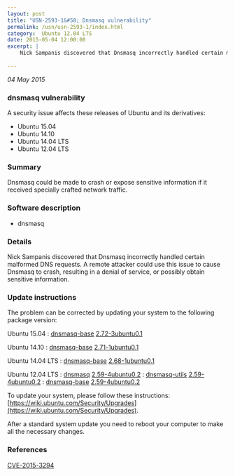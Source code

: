 ```yaml
---
layout: post
title: "USN-2593-1&#58; Dnsmasq vulnerability"
permalink: /usn/usn-2593-1/index.html
category:  Ubuntu 12.04 LTS
date: 2015-05-04 12:00:00
excerpt: |
    Nick Sampanis discovered that Dnsmasq incorrectly handled certain malformed DNS requests. A remote attacker could use this issue to cause Dnsmasq to crash, resulting in a denial of service, or possibly obtain sensitive information. 
    
--- 
```

 
 

*04 May 2015*

### dnsmasq vulnerability

A security issue affects these releases of Ubuntu and its derivatives:

* Ubuntu 15.04
* Ubuntu 14.10
* Ubuntu 14.04 LTS
* Ubuntu 12.04 LTS

### Summary

Dnsmasq could be made to crash or expose sensitive information if it received specially crafted network traffic.

### Software description

* dnsmasq 

### Details

Nick Sampanis discovered that Dnsmasq incorrectly handled certain malformed DNS requests. A remote attacker could use this issue to cause Dnsmasq to crash, resulting in a denial of service, or possibly obtain sensitive information. 

### Update instructions

The problem can be corrected by updating your system to the following package version:

Ubuntu 15.04
 : [dnsmasq-base](https://launchpad.net/ubuntu/+source/dnsmasq) <span> [2.72-3ubuntu0.1](https://launchpad.net/ubuntu/+source/dnsmasq/2.72-3ubuntu0.1) </span> 

Ubuntu 14.10
 : [dnsmasq-base](https://launchpad.net/ubuntu/+source/dnsmasq) <span> [2.71-1ubuntu0.1](https://launchpad.net/ubuntu/+source/dnsmasq/2.71-1ubuntu0.1) </span> 

Ubuntu 14.04 LTS
 : [dnsmasq-base](https://launchpad.net/ubuntu/+source/dnsmasq) <span> [2.68-1ubuntu0.1](https://launchpad.net/ubuntu/+source/dnsmasq/2.68-1ubuntu0.1) </span> 

Ubuntu 12.04 LTS
 : [dnsmasq](https://launchpad.net/ubuntu/+source/dnsmasq) <span> [2.59-4ubuntu0.2](https://launchpad.net/ubuntu/+source/dnsmasq/2.59-4ubuntu0.2) </span> 
 : [dnsmasq-utils](https://launchpad.net/ubuntu/+source/dnsmasq) <span> [2.59-4ubuntu0.2](https://launchpad.net/ubuntu/+source/dnsmasq/2.59-4ubuntu0.2) </span> 
 : [dnsmasq-base](https://launchpad.net/ubuntu/+source/dnsmasq) <span> [2.59-4ubuntu0.2](https://launchpad.net/ubuntu/+source/dnsmasq/2.59-4ubuntu0.2) </span> 

To update your system, please follow these instructions: [https://wiki.ubuntu.com/Security/Upgrades](https://wiki.ubuntu.com/Security/Upgrades).

After a standard system update you need to reboot your computer to make all the necessary changes. 

### References

 
 [CVE-2015-3294](http://people.ubuntu.com/~ubuntu-security/cve/CVE-2015-3294)
 

